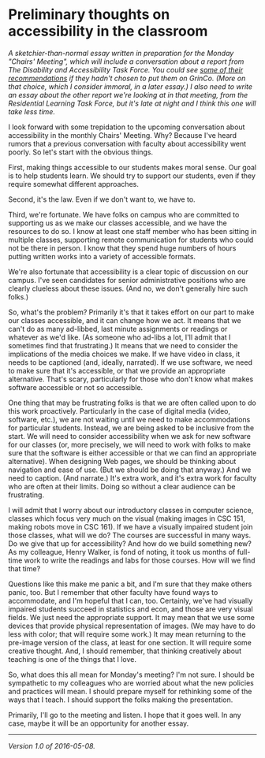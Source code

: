 Preliminary thoughts on accessibility in the classroom
======================================================

*A sketchier-than-normal essay written in preparation for the Monday
"Chairs' Meeting", which will include a conversation about a report
from The Disability and Accessibility Task Force.  You could see
[some of their recommendations](https://grinco.sharepoint.com/sites/OAS/DR/SitePages/Resources%20for%20Faculty.aspx) if they hadn't chosen to put them
on GrinCo.  (More on that choice, which I consider immoral, in a later essay.)
I also need to write an essay about the other report we're looking at
in that meeting, from the Residential Learning Task Force, but it's late
at night and I think this one will take less time.*

I look forward with some trepidation to the upcoming conversation about
accessibility in the monthly Chairs' Meeting.  Why?  Because I've heard
rumors that a previous conversation with faculty about accessibility
went poorly.  So let's start with the obvious things.

First, making things accessible to our students makes moral sense.  Our
goal is to help students learn.  We should try to support our students,
even if they require somewhat different approaches.

Second, it's the law.  Even if we don't want to, we have to.

Third, we're fortunate.  We have folks on campus who are committed
to supporting us as we make our classes accessible, and we have the
resources to do so.  I know at least one staff member who has been sitting
in multiple classes, supporting remote communication for students who
could not be there in person.  I know that they spend huge numbers of
hours putting written works into a variety of accessible formats.

We're also fortunate that accessibility is a clear topic of discussion
on our campus.  I've seen candidates for senior administrative positions
who are clearly clueless about these issues.  (And no, we don't generally
hire such folks.)

So, what's the problem?  Primarily it's that it takes effort on our
part to make our classes accessible, and it can change how we act.
It means that we can't do as many ad-libbed, last minute assignments
or readings or whatever as we'd like.  (As someone who ad-libs a lot,
I'll admit that I sometimes find that frustrating.)  It means that we
need to consider the implications of the media choices we make.  If we
have video in class, it needs to be captioned (and, ideally, narrated).
If we use software, we need to make sure that it's accessible, or that
we provide an appropriate alternative.  That's scary, particularly for
those who don't know what makes software accessible or not so accessible.

One thing that may be frustrating folks is that we are often called
upon to do this work proactively.  Particularly in the case of digital
media (video, software, etc.), we are not waiting until we need to make
accommodations for particular students.  Instead, we are being asked to
be inclusive from the start.  We will need to consider accessibility when
we ask for new software for our classes (or, more precisely, we will need
to work with folks to make sure that the software is either accessible or
that we can find an appropriate alternative).  When designing Web pages,
we should be thinking about navigation and ease of use.  (But we should be
doing that anyway.)  And we need to caption.  (And narrate.)  It's extra
work, and it's extra work for faculty who are often at their limits.
Doing so without a clear audience can be frustrating.

I will admit that I worry about our introductory classes in computer
science, classes which focus very much on the visual (making images in
CSC 151, making robots move in CSC 161).  If we have a visually impaired
student join those classes, what will we do?  The courses are successful
in many ways.  Do we give that up for accessibility?  And how do we
build something new?  As my colleague, Henry Walker, is fond of noting,
it took us months of full-time work to write the readings and labs for
those courses.  How will we find that time?

Questions like this make me panic a bit, and I'm sure that they make
others panic, too.  But I remember that other faculty have found ways
to accommodate, and I'm hopeful that I can, too.  Certainly, we've had
visually impaired students succeed in statistics and econ, and those are
very visual fields.  We just need the appropriate support.  It may mean
that we use some devices that provide physical representation of images.
(We may have to do less with color; that will require some work.)  It may
mean returning to the pre-image version of the class, at least for one
section.  It will require some creative thought.  And, I should remember,
that thinking creatively about teaching is one of the things that I love.

So, what does this all mean for Monday's meeting?  I'm not sure.
I should be sympathetic to my colleagues who are worried about what
the new policies and practices will mean.  I should prepare myself
for rethinking some of the ways that I teach. I should support the
folks making the presentation.

Primarily, I'll go to the meeting and listen.  I hope that it goes well.
In any case, maybe it will be an opportunity for another essay.

---

*Version 1.0 of 2016-05-08.*
